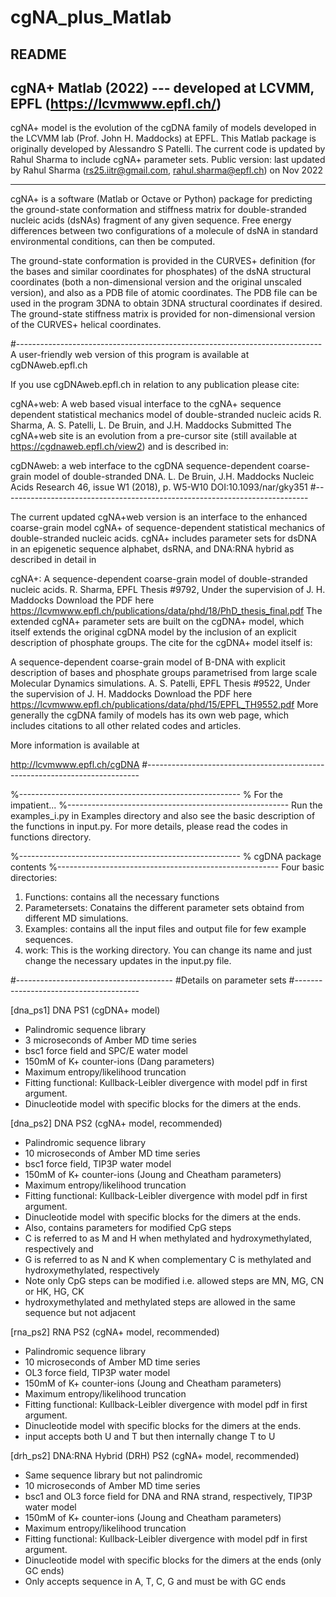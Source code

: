 # cgNA_plus_Matlab

README
-------------------------------------------------------
 cgNA+ Matlab (2022) --- developed at LCVMM, EPFL (https://lcvmwww.epfl.ch/)
-------------------------------------------------------  

cgNA+ model is the evolution of the cgDNA family of models developed in the LCVMM lab (Prof. John H. Maddocks) at EPFL.
This Matlab package is originally developed by Alessandro S Patelli. 
The current code is updated by Rahul Sharma to include cgNA+ parameter sets.
Public version: last updated by Rahul Sharma (rs25.iitr@gmail.com, rahul.sharma@epfl.ch) on Nov 2022

-------------------------------------------------------

cgNA+ is a software (Matlab or Octave or Python) package for
predicting the ground-state conformation and stiffness
matrix for double-stranded nucleic acids (dsNAs) fragment of any given sequence.
Free energy differences between two configurations of a
molecule of dsNA in standard environmental conditions, can then be computed.

The ground-state conformation is provided in the CURVES+
definition (for the bases and similar coordinates for phosphates) 
of the dsNA structural coordinates (both a
non-dimensional version and the original unscaled version),
and also as a PDB file of atomic coordinates. The PDB file
can be used in the program 3DNA to obtain 3DNA structural
coordinates if desired. The ground-state stiffness matrix
is provided for non-dimensional version of the CURVES+ helical coordinates.

#----------------------------------------------------------------------------
A user-friendly web version of this program is available at cgDNAweb.epfl.ch

If you use cgDNAweb.epfl.ch in relation to any publication please cite:

cgNA+web: A web based visual interface to the cgNA+ sequence dependent statistical mechanics model of double-stranded nucleic acids
R. Sharma, A. S. Patelli, L. De Bruin, and J.H. Maddocks
Submitted
The cgNA+web site is an evolution from a pre-cursor site (still available at https://cgdnaweb.epfl.ch/view2) and is described in:

cgDNAweb: a web interface to the cgDNA sequence-dependent coarse-grain model of double-stranded DNA.
L. De Bruin, J.H. Maddocks
Nucleic Acids Research 46, issue W1 (2018), p. W5-W10
DOI:10.1093/nar/gky351
#----------------------------------------------------------------------------

The current updated cgNA+web version is an interface to the enhanced coarse-grain model cgNA+ of sequence-dependent statistical mechanics of double-stranded nucleic acids. cgNA+ includes parameter sets for dsDNA in an epigenetic sequence alphabet, dsRNA, and DNA:RNA hybrid as described in detail in

cgNA+: A sequence-dependent coarse-grain model of double-stranded nucleic acids.
R. Sharma, EPFL Thesis #9792, Under the supervision of J. H. Maddocks
Download the PDF here https://lcvmwww.epfl.ch/publications/data/phd/18/PhD_thesis_final.pdf
The extended cgNA+ parameter sets are built on the cgDNA+ model, which itself extends the original cgDNA model by the inclusion of an explicit description of phosphate groups. The cite for the cgDNA+ model itself is:

A sequence-dependent coarse-grain model of B-DNA with explicit description of bases and phosphate groups parametrised from large scale Molecular Dynamics simulations.
A. S. Patelli, EPFL Thesis #9522, Under the supervision of J. H. Maddocks
Download the PDF here https://lcvmwww.epfl.ch/publications/data/phd/15/EPFL_TH9552.pdf
More generally the cgDNA family of models has its own web page, which includes citations to all other related codes and articles.

More information is available at

http://lcvmwww.epfl.ch/cgDNA
#----------------------------------------------------------------------------


%-------------------------------------------------------
% For the impatient...
%-------------------------------------------------------
Run the examples_i.py in Examples directory and also see the basic description of the functions in input.py. 
For more details, please read the codes in functions directory. 

%-------------------------------------------------------
% cgDNA package contents
%-------------------------------------------------------
Four basic directories:
1. Functions: contains all the necessary functions
2. Parametersets: Conatains the different parameter sets obtaind from different MD simulations. 
3. Examples: contains all the input files and output file for few example sequences. 
4. work: This is the working directory. You can change its name and just change the necessary 
	 updates in the input.py file. 

#---------------------------------------
#Details on parameter sets
#---------------------------------------

[dna_ps1] DNA PS1 (cgDNA+ model)
- Palindromic sequence library
- 3 microseconds of Amber MD time series
- bsc1 force field and SPC/E water model
- 150mM of K+ counter-ions (Dang parameters)
- Maximum entropy/likelihood truncation
- Fitting functional: Kullback-Leibler divergence with model pdf in first argument.
- Dinucleotide model with specific blocks for the dimers at the ends.

[dna_ps2] DNA PS2 (cgNA+ model, recommended)
- Palindromic sequence library
- 10 microseconds of Amber MD time series
- bsc1 force field, TIP3P water model
- 150mM of K+ counter-ions (Joung and Cheatham parameters)
- Maximum entropy/likelihood truncation
- Fitting functional: Kullback-Leibler divergence with model pdf in first argument.
- Dinucleotide model with specific blocks for the dimers at the ends.
- Also, contains parameters for modified CpG steps
- C is referred to as M and H when methylated and hydroxymethylated, respectively and
- G is referred to as N and K when complementary C is methylated and hydroxymethylated, respectively
- Note only CpG steps can be modified i.e. allowed steps are MN, MG, CN or HK, HG, CK 
- hydroxymethylated and methylated steps are allowed in the same sequence but not adjacent

[rna_ps2] RNA PS2 (cgNA+ model, recommended)
- Palindromic sequence library
- 10 microseconds of Amber MD time series
- OL3 force field, TIP3P water model
- 150mM of K+ counter-ions (Joung and Cheatham parameters)
- Maximum entropy/likelihood truncation
- Fitting functional: Kullback-Leibler divergence with model pdf in first argument.
- Dinucleotide model with specific blocks for the dimers at the ends.
- input accepts both U and T but then internally change T to U

[drh_ps2] DNA:RNA Hybrid (DRH) PS2 (cgNA+ model, recommended)
- Same sequence library but not palindromic
- 10 microseconds of Amber MD time series
- bsc1 and OL3 force field for DNA and RNA strand, respectively, TIP3P water model
- 150mM of K+ counter-ions (Joung and Cheatham parameters)
- Maximum entropy/likelihood truncation
- Fitting functional: Kullback-Leibler divergence with model pdf in first argument.
- Dinucleotide model with specific blocks for the dimers at the ends (only GC ends)
- Only accepts sequence in A, T, C, G and must be with GC ends

